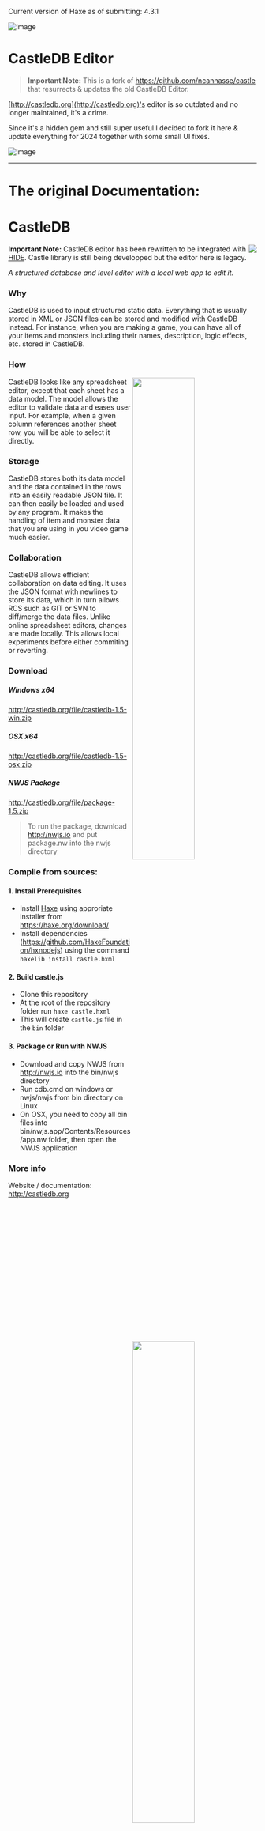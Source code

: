 Current version of Haxe as of submitting: 4.3.1


![image](https://github.com/dazKind/castle/assets/5015415/fd8c3afa-ead5-4fe3-9956-45efb727946a) 
# CastleDB Editor

> **Important Note:** This is a fork of https://github.com/ncannasse/castle that resurrects & updates the old CastleDB Editor.

[http://castledb.org](http://castledb.org)'s editor is so outdated and no longer maintained, it's a crime.

Since it's a hidden gem and still super useful I decided to fork it here & update everything for 2024 together with some small UI fixes. 

![image](https://github.com/dazKind/castle/assets/5015415/fb52ec84-f020-4a64-bd00-5d6e78d5ecfb)



---




# The original Documentation: 

CastleDB
========
<a href="http://castledb.org"><img src="http://castledb.org/img/icon_hd.png" align=right /></a>

**Important Note:** CastleDB editor has been rewritten to be integrated with [HIDE](https://github.com/heapsio/hide). Castle library is still being developped but the editor here is legacy.

_A structured database and level editor with a local web app to edit it._

### Why
CastleDB is used to input structured static data. Everything that is usually stored in XML or JSON files can be stored and modified with CastleDB instead. For instance, when you are making a game, you can have all of your items and monsters including their names, description, logic effects, etc. stored in CastleDB.

###  How
<img src="http://castledb.org/img/screen.png"  width=50% align=right  />
CastleDB looks like any spreadsheet editor, except that each sheet has a data model. The model allows the editor to validate data and eases user input. For example, when a given column references another sheet row, you will be able to select it directly.


###  Storage
CastleDB stores both its data model and the data contained in the rows into an easily readable JSON file. It can then easily be loaded and used by any program. It makes the handling of item and monster data that you are using in you video game much easier.

###  Collaboration
<img src="http://castledb.org/img/levelEdit.png" width=50% align=right />
CastleDB allows efficient collaboration on data editing. It uses the JSON format with newlines to store its data, which in turn allows RCS such as GIT or SVN to diff/merge the data files. Unlike online spreadsheet editors, changes are made locally. This allows local experiments before either commiting or reverting.


### Download

##### Windows x64
http://castledb.org/file/castledb-1.5-win.zip
##### OSX x64
http://castledb.org/file/castledb-1.5-osx.zip
##### NWJS Package
http://castledb.org/file/package-1.5.zip  
> To run the package, download http://nwjs.io and put package.nw into the nwjs directory


### Compile from sources:

#### 1. Install Prerequisites
- Install [Haxe](https://haxe.org) using approriate installer from https://haxe.org/download/
- Install dependencies (https://github.com/HaxeFoundation/hxnodejs) using the command `haxelib install castle.hxml`

#### 2. Build castle.js
- Clone this repository
- At the root of the repository folder run
```haxe castle.hxml```
- This will create `castle.js` file in the `bin` folder

#### 3. Package or Run with NWJS
- Download and copy NWJS from http://nwjs.io into the bin/nwjs directory
- Run cdb.cmd on windows or nwjs/nwjs from bin directory on Linux
- On OSX, you need to copy all bin files into bin/nwjs.app/Contents/Resources/app.nw folder, then open the NWJS application

### More info
Website / documentation: http://castledb.org
